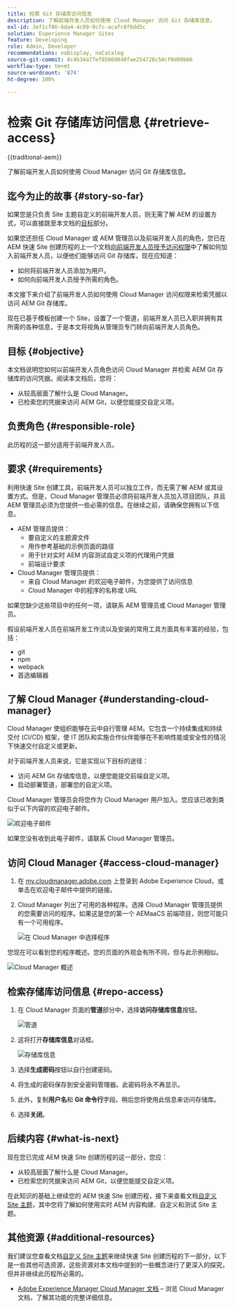 ```yaml
---
title: 检索 Git 存储库访问信息
description: 了解前端开发人员如何使用 Cloud Manager 访问 Git 存储库信息。
exl-id: 3ef1cf86-6da4-4c09-9cfc-acafc8f6dd5c
solution: Experience Manager Sites
feature: Developing
role: Admin, Developer
recommendations: noDisplay, noCatalog
source-git-commit: 8c4b34a77ef85869048fae254728c58cf0d99b66
workflow-type: tm+mt
source-wordcount: '874'
ht-degree: 100%

---
```



# 检索 Git 存储库访问信息 {#retrieve-access}

{{traditional-aem}}

了解前端开发人员如何使用 Cloud Manager 访问 Git 存储库信息。

## 迄今为止的故事 {#story-so-far}

如果您是只负责 Site 主题自定义的前端开发人员，则无需了解 AEM 的设置方式，可以直接跳至本文档的[目标](#objective)部分。

如果您还担任 Cloud Manager 或 AEM 管理员以及前端开发人员的角色，您已在 AEM 快速 Site 创建历程的上一个文档[向前端开发人员授予访问权限](grant-access.md)中了解如何加入前端开发人员，以便他们能够访问 Git 存储库，现在应知道：

* 如何将前端开发人员添加为用户。
* 如何向前端开发人员授予所需的角色。

本文接下来介绍了前端开发人员如何使用 Cloud Manager 访问权限来检索凭据以访问 AEM Git 存储库。

现在已基于模板创建一个 Site，设置了一个管道，前端开发人员已入职并拥有其所需的各种信息，于是本文将视角从管理员专门转向前端开发人员角色。

## 目标 {#objective}

本文档说明您如何以前端开发人员角色访问 Cloud Manager 并检索 AEM Git 存储库的访问凭据。阅读本文档后，您将：

* 从较高层面了解什么是 Cloud Manager。
* 已检索您的凭据来访问 AEM Git，以便您能提交自定义项。

## 负责角色 {#responsible-role}

此历程的这一部分适用于前端开发人员。

## 要求 {#requirements}

利用快速 Site 创建工具，前端开发人员可以独立工作，而无需了解 AEM 或其设置方式。但是，Cloud Manager 管理员必须将前端开发人员加入项目团队，并且 AEM 管理员必须为您提供一些必需的信息。在继续之前，请确保您拥有以下信息。

* AEM 管理员提供：
   * 要自定义的主题源文件
   * 用作参考基础的示例页面的路径
   * 用于针对实时 AEM 内容测试自定义项的代理用户凭据
   * 前端设计要求
* Cloud Manager 管理员提供：
   * 来自 Cloud Manager 的欢迎电子邮件，为您提供了访问信息
   * Cloud Manager 中的程序的名称或 URL

如果您缺少这些项目中的任何一项，请联系 AEM 管理员或 Cloud Manager 管理员。

假设前端开发人员在前端开发工作流以及安装的常用工具方面具有丰富的经验，包括：

* git
* npm
* webpack
* 首选编辑器

## 了解 Cloud Manager {#understanding-cloud-manager}

Cloud Manager 使组织能够在云中自行管理 AEM。它包含一个持续集成和持续交付 (CI/CD) 框架，使 IT 团队和实施合作伙伴能够在不影响性能或安全性的情况下快速交付自定义或更新。

对于前端开发人员来说，它是实现以下目标的途径：

* 访问 AEM Git 存储库信息，以便您能提交前端自定义项。
* 启动部署管道，部署您的自定义项。

Cloud Manager 管理员会将您作为 Cloud Manager 用户加入。您应该已收到类似于以下内容的欢迎电子邮件。

![欢迎电子邮件](assets/welcome-email.png)

如果您没有收到此电子邮件，请联系 Cloud Manager 管理员。

## 访问 Cloud Manager {#access-cloud-manager}

1. 在 [my.cloudmanager.adobe.com](https://my.cloudmanager.adobe.com/) 上登录到 Adobe Experience Cloud，或单击在欢迎电子邮件中提供的链接。

1. Cloud Manager 列出了可用的各种程序。选择 Cloud Manager 管理员提供的您需要访问的程序。如果这是您的第一个 AEMaaCS 前端项目，则您可能只有一个可用程序。

   ![在 Cloud Manager 中选择程序](assets/cloud-manager-select-program.png)

您现在可以看到您的程序概述。您的页面的外观会有所不同，但与此示例相似。

![Cloud Manager 概述](assets/cloud-manager-overview.png)

## 检索存储库访问信息 {#repo-access}

1. 在 Cloud Manager 页面的&#x200B;**管道**&#x200B;部分中，选择&#x200B;**访问存储库信息**&#x200B;按钮。

   ![管道](assets/pipelines-repo-info.png)

1. 这将打开&#x200B;**存储库信息**&#x200B;对话框。

   ![存储库信息](assets/repo-info.png)

1. 选择&#x200B;**生成密码**&#x200B;按钮以自行创建密码。

1. 将生成的密码保存到安全密码管理器。此密码将永不再显示。

1. 此外，复制&#x200B;**用户名**&#x200B;和 **Git 命令行**&#x200B;字段。稍后您将使用此信息来访问存储库。

1. 选择&#x200B;**关闭**。

## 后续内容 {#what-is-next}

现在您已完成 AEM 快速 Site 创建历程的这一部分，您应：

* 从较高层面了解什么是 Cloud Manager。
* 已检索您的凭据来访问 AEM Git，以便您能提交自定义项。

在此知识的基础上继续您的 AEM 快速 Site 创建历程，接下来查看文档[自定义 Site 主题](customize-theme.md)，其中您将了解如何使用实时 AEM 内容构建、自定义和测试 Site 主题。

## 其他资源 {#additional-resources}

我们建议您查看文档[自定义 Site 主题](customize-theme.md)来继续快速 Site 创建历程的下一部分，以下是一些其他可选资源，这些资源对本文档中提到的一些概念进行了更深入的探究，但并非继续此历程所必需的。

* [Adobe Experience Manager Cloud Manager 文档](https://experienceleague.adobe.com/docs/experience-manager-cloud-manager/using/introduction-to-cloud-manager.html?lang=zh-Hans) – 浏览 Cloud Manager 文档，了解其功能的完整详细信息。
